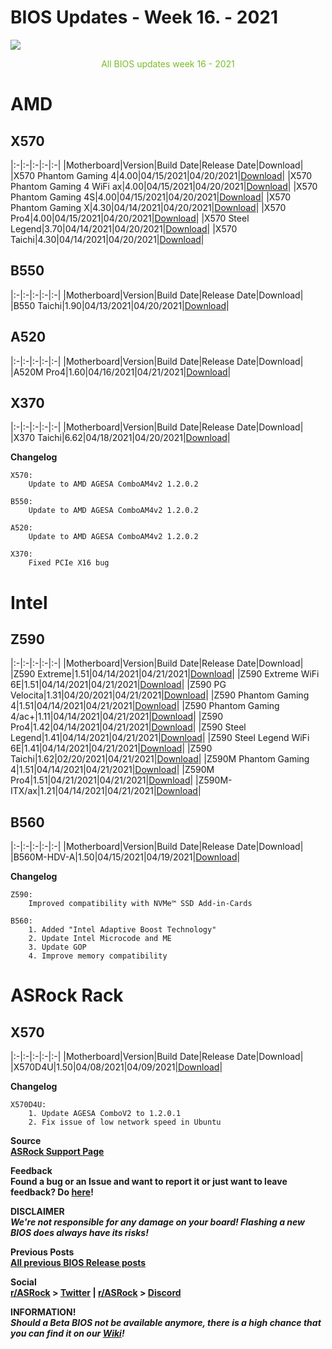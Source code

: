 # BIOS Updates - Week 16. - 2021

<img style="margin-left:auto;margin-right:auto;display: block;" src="/ASRockWiki/assets/img/includes/wiki/bios_updates.png">

<p style="text-align:center;color:#79bd28">All BIOS updates week 16 - 2021</p>

# AMD

## **X570**
|:-|:-|:-|:-|:-|
|Motherboard|Version|Build Date|Release Date|Download|
|X570 Phantom Gaming 4|4.00|04/15/2021|04/20/2021|[Download](https://www.asrock.com/MB/AMD/X570%20Phantom%20Gaming%204/index.asp#BIOS)|
|X570 Phantom Gaming 4 WiFi ax|4.00|04/15/2021|04/20/2021|[Download](https://www.asrock.com/MB/AMD/X570%20Phantom%20Gaming%204%20WiFi%20ax/index.asp#BIOS)|
|X570 Phantom Gaming 4S|4.00|04/15/2021|04/20/2021|[Download](https://www.asrock.com/MB/AMD/X570%20Phantom%20Gaming%204S/index.asp#BIOS)|
|X570 Phantom Gaming X|4.30|04/14/2021|04/20/2021|[Download](https://www.asrock.com/MB/AMD/X570%20Phantom%20Gaming%20X/index.asp#BIOS)|
|X570 Pro4|4.00|04/15/2021|04/20/2021|[Download](https://www.asrock.com/MB/AMD/X570%20Pro4/index.asp#BIOS)|
|X570 Steel Legend|3.70|04/14/2021|04/20/2021|[Download](https://www.asrock.com/MB/AMD/X570%20Steel%20Legend/index.asp#BIOS)|
|X570 Taichi|4.30|04/14/2021|04/20/2021|[Download](https://www.asrock.com/MB/AMD/X570%20Taichi/index.asp#BIOS)|

## **B550**
|:-|:-|:-|:-|:-|
|Motherboard|Version|Build Date|Release Date|Download|
|B550 Taichi|1.90|04/13/2021|04/20/2021|[Download](https://www.asrock.com/MB/AMD/B550%20Taichi/index.asp#BIOS)|

## **A520**
|:-|:-|:-|:-|:-|
|Motherboard|Version|Build Date|Release Date|Download|
|A520M Pro4|1.60|04/16/2021|04/21/2021|[Download](https://www.asrock.com/MB/AMD/A520M%20Pro4/index.asp#BIOS)|

## **X370**
|:-|:-|:-|:-|:-|
|Motherboard|Version|Build Date|Release Date|Download|
|X370 Taichi|6.62|04/18/2021|04/20/2021|[Download](https://drive.google.com/file/d/1p8b0wORXKVWNDDXejLy9VArhkcU_BdOw/view?usp=sharing)|

**Changelog**

    X570:
        Update to AMD AGESA ComboAM4v2 1.2.0.2
    
    B550:
        Update to AMD AGESA ComboAM4v2 1.2.0.2
    
    A520:
        Update to AMD AGESA ComboAM4v2 1.2.0.2
    
    X370:
        Fixed PCIe X16 bug 

# Intel

## **Z590**
|:-|:-|:-|:-|:-|
|Motherboard|Version|Build Date|Release Date|Download|
|Z590 Extreme|1.51|04/14/2021|04/21/2021|[Download](https://www.asrock.com/MB/Intel/Z590%20Extreme/index.asp#BIOS)|
|Z590 Extreme WiFi 6E|1.51|04/14/2021|04/21/2021|[Download](https://www.asrock.com/MB/Intel/Z590%20Extreme%20WiFi%206E/index.asp#BIOS)|
|Z590 PG Velocita|1.31|04/20/2021|04/21/2021|[Download](https://www.asrock.com/MB/Intel/Z590%20PG%20Velocita/index.asp#BIOS)|
|Z590 Phantom Gaming 4|1.51|04/14/2021|04/21/2021|[Download](https://www.asrock.com/MB/Intel/Z590%20Phantom%20Gaming%204/index.asp#BIOS)|
|Z590 Phantom Gaming 4/ac+|1.11|04/14/2021|04/21/2021|[Download](https://www.asrock.com/MB/Intel/Z590%20Phantom%20Gaming%204ac+/index.asp#BIOS)|
|Z590 Pro4|1.42|04/14/2021|04/21/2021|[Download](https://www.asrock.com/MB/Intel/Z590%20Pro4/index.asp#BIOS)|
|Z590 Steel Legend|1.41|04/14/2021|04/21/2021|[Download](https://www.asrock.com/MB/Intel/Z590%20Steel%20Legend/index.asp#BIOS)|
|Z590 Steel Legend WiFi 6E|1.41|04/14/2021|04/21/2021|[Download](https://www.asrock.com/MB/Intel/Z590%20Steel%20Legend%20WiFi%206E/index.asp#BIOS)|
|Z590 Taichi|1.62|02/20/2021|04/21/2021|[Download](https://www.asrock.com/MB/Intel/Z590%20Taichi/index.asp#BIOS)|
|Z590M Phantom Gaming 4|1.51|04/14/2021|04/21/2021|[Download](https://www.asrock.com/MB/Intel/Z590M%20Phantom%20Gaming%204/index.asp#BIOS)|
|Z590M Pro4|1.51|04/21/2021|04/21/2021|[Download](https://www.asrock.com/MB/Intel/Z590M%20Pro4/index.asp#BIOS)|
|Z590M-ITX/ax|1.21|04/14/2021|04/21/2021|[Download](https://www.asrock.com/MB/Intel/Z590M-ITXax/index.asp#BIOS)|

## **B560**
|:-|:-|:-|:-|:-|
|Motherboard|Version|Build Date|Release Date|Download|
|B560M-HDV-A|1.50|04/15/2021|04/19/2021|[Download](https://www.asrock.com/MB/Intel/B560M-HDV-A/index.asp#BIOS)|

**Changelog**

    Z590:
        Improved compatibility with NVMe™ SSD Add-in-Cards
    
    B560:
        1. Added "Intel Adaptive Boost Technology"
        2. Update Intel Microcode and ME
        3. Update GOP
        4. Improve memory compatibility

# ASRock Rack

## **X570**
|:-|:-|:-|:-|:-|
|Motherboard|Version|Build Date|Release Date|Download|
|X570D4U|1.50|04/08/2021|04/09/2021|[Download](https://www.asrockrack.com/general/productdetail.asp?Model=X570D4U#Download)|

**Changelog**

    X570D4U:
        1. Update AGESA ComboV2 to 1.2.0.1
        2. Fix issue of low network speed in Ubuntu

**Source**  
[**ASRock Support Page**](https://www.asrock.com/support/index.asp?cat=BIOS)

**Feedback**  
**Found a bug or an Issue and want to report it or just want to leave feedback? Do [here](https://event.asrock.com/tsd.asp)!**

**DISCLAIMER**  
***We're not responsible for any damage on your board! Flashing a new BIOS does always have its risks!***

**Previous Posts**  
[**All previous BIOS Release posts**](https://www.reddit.com/r/ASRock/?f=flair_name%3A%22BIOS%20Release%22)

**Social**  
**[r/ASRock](https://www.reddit.com/r/ASRock/) > [Twitter](https://twitter.com/redditASRock) | [r/ASRock](https://www.reddit.com/r/ASRock/) > [Discord](https://discord.gg/rFrMpxV)**

**INFORMATION!**  
***Should a Beta BIOS not be available anymore, there is a high chance that you can find it on our [Wiki](https://botflakes.github.io/ASRockWiki/beta_bios/)!***